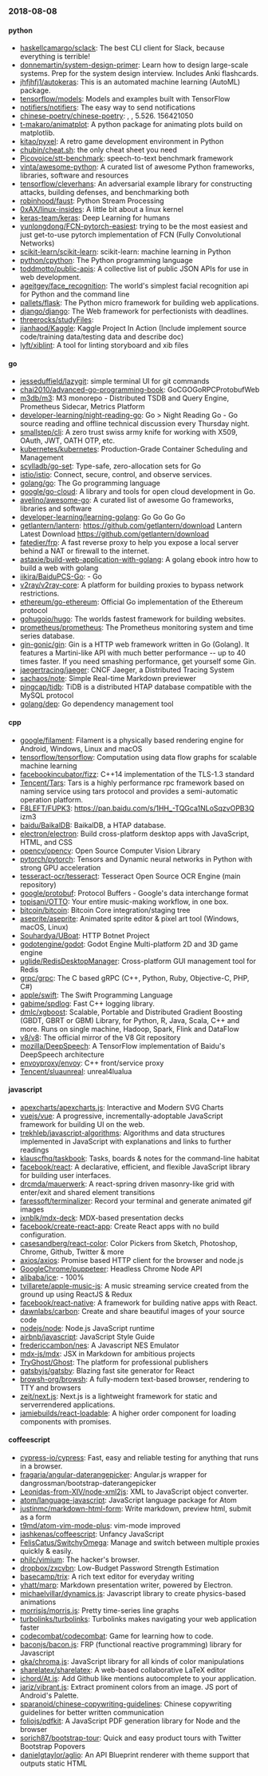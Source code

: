 ### 2018-08-08

#### python
* [haskellcamargo/sclack](https://github.com/haskellcamargo/sclack): The best CLI client for Slack, because everything is terrible!
* [donnemartin/system-design-primer](https://github.com/donnemartin/system-design-primer): Learn how to design large-scale systems. Prep for the system design interview. Includes Anki flashcards.
* [jhfjhfj1/autokeras](https://github.com/jhfjhfj1/autokeras): This is an automated machine learning (AutoML) package.
* [tensorflow/models](https://github.com/tensorflow/models): Models and examples built with TensorFlow
* [notifiers/notifiers](https://github.com/notifiers/notifiers): The easy way to send notifications
* [chinese-poetry/chinese-poetry](https://github.com/chinese-poetry/chinese-poetry): , , 5.526. 156421050
* [t-makaro/animatplot](https://github.com/t-makaro/animatplot): A python package for animating plots build on matplotlib.
* [kitao/pyxel](https://github.com/kitao/pyxel): A retro game development environment in Python
* [chubin/cheat.sh](https://github.com/chubin/cheat.sh): the only cheat sheet you need
* [Picovoice/stt-benchmark](https://github.com/Picovoice/stt-benchmark): speech-to-text benchmark framework
* [vinta/awesome-python](https://github.com/vinta/awesome-python): A curated list of awesome Python frameworks, libraries, software and resources
* [tensorflow/cleverhans](https://github.com/tensorflow/cleverhans): An adversarial example library for constructing attacks, building defenses, and benchmarking both
* [robinhood/faust](https://github.com/robinhood/faust): Python Stream Processing
* [0xAX/linux-insides](https://github.com/0xAX/linux-insides): A little bit about a linux kernel
* [keras-team/keras](https://github.com/keras-team/keras): Deep Learning for humans
* [yunlongdong/FCN-pytorch-easiest](https://github.com/yunlongdong/FCN-pytorch-easiest): trying to be the most easiest and just get-to-use pytorch implementation of FCN (Fully Convolutional Networks)
* [scikit-learn/scikit-learn](https://github.com/scikit-learn/scikit-learn): scikit-learn: machine learning in Python
* [python/cpython](https://github.com/python/cpython): The Python programming language
* [toddmotto/public-apis](https://github.com/toddmotto/public-apis): A collective list of public JSON APIs for use in web development.
* [ageitgey/face_recognition](https://github.com/ageitgey/face_recognition): The world's simplest facial recognition api for Python and the command line
* [pallets/flask](https://github.com/pallets/flask): The Python micro framework for building web applications.
* [django/django](https://github.com/django/django): The Web framework for perfectionists with deadlines.
* [threerocks/studyFiles](https://github.com/threerocks/studyFiles): 
* [jianhaod/Kaggle](https://github.com/jianhaod/Kaggle): Kaggle Project In Action (Include implement source code/training data/testing data and describe doc)
* [lyft/xiblint](https://github.com/lyft/xiblint): A tool for linting storyboard and xib files

#### go
* [jesseduffield/lazygit](https://github.com/jesseduffield/lazygit): simple terminal UI for git commands
* [chai2010/advanced-go-programming-book](https://github.com/chai2010/advanced-go-programming-book):  GoCGOGoRPCProtobufWeb
* [m3db/m3](https://github.com/m3db/m3): M3 monorepo - Distributed TSDB and Query Engine, Prometheus Sidecar, Metrics Platform
* [developer-learning/night-reading-go](https://github.com/developer-learning/night-reading-go): Go  > Night Reading Go - Go source reading and offline technical discussion every Thursday night.
* [smallstep/cli](https://github.com/smallstep/cli): A zero trust swiss army knife for working with X509, OAuth, JWT, OATH OTP, etc.
* [kubernetes/kubernetes](https://github.com/kubernetes/kubernetes): Production-Grade Container Scheduling and Management
* [scylladb/go-set](https://github.com/scylladb/go-set): Type-safe, zero-allocation sets for Go
* [istio/istio](https://github.com/istio/istio): Connect, secure, control, and observe services.
* [golang/go](https://github.com/golang/go): The Go programming language
* [google/go-cloud](https://github.com/google/go-cloud): A library and tools for open cloud development in Go.
* [avelino/awesome-go](https://github.com/avelino/awesome-go): A curated list of awesome Go frameworks, libraries and software
* [developer-learning/learning-golang](https://github.com/developer-learning/learning-golang): Go Go Go Go 
* [getlantern/lantern](https://github.com/getlantern/lantern):  https://github.com/getlantern/download  Lantern Latest Download https://github.com/getlantern/download 
* [fatedier/frp](https://github.com/fatedier/frp): A fast reverse proxy to help you expose a local server behind a NAT or firewall to the internet.
* [astaxie/build-web-application-with-golang](https://github.com/astaxie/build-web-application-with-golang): A golang ebook intro how to build a web with golang
* [iikira/BaiduPCS-Go](https://github.com/iikira/BaiduPCS-Go):  - Go
* [v2ray/v2ray-core](https://github.com/v2ray/v2ray-core): A platform for building proxies to bypass network restrictions.
* [ethereum/go-ethereum](https://github.com/ethereum/go-ethereum): Official Go implementation of the Ethereum protocol
* [gohugoio/hugo](https://github.com/gohugoio/hugo): The worlds fastest framework for building websites.
* [prometheus/prometheus](https://github.com/prometheus/prometheus): The Prometheus monitoring system and time series database.
* [gin-gonic/gin](https://github.com/gin-gonic/gin): Gin is a HTTP web framework written in Go (Golang). It features a Martini-like API with much better performance -- up to 40 times faster. If you need smashing performance, get yourself some Gin.
* [jaegertracing/jaeger](https://github.com/jaegertracing/jaeger): CNCF Jaeger, a Distributed Tracing System
* [sachaos/note](https://github.com/sachaos/note): Simple Real-time Markdown previewer
* [pingcap/tidb](https://github.com/pingcap/tidb): TiDB is a distributed HTAP database compatible with the MySQL protocol
* [golang/dep](https://github.com/golang/dep): Go dependency management tool

#### cpp
* [google/filament](https://github.com/google/filament): Filament is a physically based rendering engine for Android, Windows, Linux and macOS
* [tensorflow/tensorflow](https://github.com/tensorflow/tensorflow): Computation using data flow graphs for scalable machine learning
* [facebookincubator/fizz](https://github.com/facebookincubator/fizz): C++14 implementation of the TLS-1.3 standard
* [Tencent/Tars](https://github.com/Tencent/Tars): Tars is a highly performance rpc framework based on naming service using tars protocol and provides a semi-automatic operation platform.
* [F8LEFT/FUPK3](https://github.com/F8LEFT/FUPK3): https://pan.baidu.com/s/1HH_-TQGca1NLoSqzvOPB3Q izm3
* [baidu/BaikalDB](https://github.com/baidu/BaikalDB): BaikalDB, a HTAP database.
* [electron/electron](https://github.com/electron/electron): Build cross-platform desktop apps with JavaScript, HTML, and CSS
* [opencv/opencv](https://github.com/opencv/opencv): Open Source Computer Vision Library
* [pytorch/pytorch](https://github.com/pytorch/pytorch): Tensors and Dynamic neural networks in Python with strong GPU acceleration
* [tesseract-ocr/tesseract](https://github.com/tesseract-ocr/tesseract): Tesseract Open Source OCR Engine (main repository)
* [google/protobuf](https://github.com/google/protobuf): Protocol Buffers - Google's data interchange format
* [topisani/OTTO](https://github.com/topisani/OTTO): Your entire music-making workflow, in one box.
* [bitcoin/bitcoin](https://github.com/bitcoin/bitcoin): Bitcoin Core integration/staging tree
* [aseprite/aseprite](https://github.com/aseprite/aseprite): Animated sprite editor & pixel art tool (Windows, macOS, Linux)
* [Souhardya/UBoat](https://github.com/Souhardya/UBoat): HTTP Botnet Project
* [godotengine/godot](https://github.com/godotengine/godot): Godot Engine  Multi-platform 2D and 3D game engine
* [uglide/RedisDesktopManager](https://github.com/uglide/RedisDesktopManager):  Cross-platform GUI management tool for Redis
* [grpc/grpc](https://github.com/grpc/grpc): The C based gRPC (C++, Python, Ruby, Objective-C, PHP, C#)
* [apple/swift](https://github.com/apple/swift): The Swift Programming Language
* [gabime/spdlog](https://github.com/gabime/spdlog): Fast C++ logging library.
* [dmlc/xgboost](https://github.com/dmlc/xgboost): Scalable, Portable and Distributed Gradient Boosting (GBDT, GBRT or GBM) Library, for Python, R, Java, Scala, C++ and more. Runs on single machine, Hadoop, Spark, Flink and DataFlow
* [v8/v8](https://github.com/v8/v8): The official mirror of the V8 Git repository
* [mozilla/DeepSpeech](https://github.com/mozilla/DeepSpeech): A TensorFlow implementation of Baidu's DeepSpeech architecture
* [envoyproxy/envoy](https://github.com/envoyproxy/envoy): C++ front/service proxy
* [Tencent/sluaunreal](https://github.com/Tencent/sluaunreal): unreal4lualua

#### javascript
* [apexcharts/apexcharts.js](https://github.com/apexcharts/apexcharts.js):  Interactive and Modern SVG Charts
* [vuejs/vue](https://github.com/vuejs/vue):  A progressive, incrementally-adoptable JavaScript framework for building UI on the web.
* [trekhleb/javascript-algorithms](https://github.com/trekhleb/javascript-algorithms): Algorithms and data structures implemented in JavaScript with explanations and links to further readings
* [klauscfhq/taskbook](https://github.com/klauscfhq/taskbook):  Tasks, boards & notes for the command-line habitat
* [facebook/react](https://github.com/facebook/react): A declarative, efficient, and flexible JavaScript library for building user interfaces.
* [drcmda/mauerwerk](https://github.com/drcmda/mauerwerk):  A react-spring driven masonry-like grid with enter/exit and shared element transitions
* [faressoft/terminalizer](https://github.com/faressoft/terminalizer):  Record your terminal and generate animated gif images
* [jxnblk/mdx-deck](https://github.com/jxnblk/mdx-deck): MDX-based presentation decks
* [facebook/create-react-app](https://github.com/facebook/create-react-app): Create React apps with no build configuration.
* [casesandberg/react-color](https://github.com/casesandberg/react-color):  Color Pickers from Sketch, Photoshop, Chrome, Github, Twitter & more
* [axios/axios](https://github.com/axios/axios): Promise based HTTP client for the browser and node.js
* [GoogleChrome/puppeteer](https://github.com/GoogleChrome/puppeteer): Headless Chrome Node API
* [alibaba/ice](https://github.com/alibaba/ice):   -  100%
* [tvillarete/apple-music-js](https://github.com/tvillarete/apple-music-js): A music streaming service created from the ground up using ReactJS & Redux
* [facebook/react-native](https://github.com/facebook/react-native): A framework for building native apps with React.
* [dawnlabs/carbon](https://github.com/dawnlabs/carbon):  Create and share beautiful images of your source code
* [nodejs/node](https://github.com/nodejs/node): Node.js JavaScript runtime 
* [airbnb/javascript](https://github.com/airbnb/javascript): JavaScript Style Guide
* [fredericcambon/nes](https://github.com/fredericcambon/nes): A Javascript NES Emulator
* [mdx-js/mdx](https://github.com/mdx-js/mdx): JSX in Markdown for ambitious projects
* [TryGhost/Ghost](https://github.com/TryGhost/Ghost): The platform for professional publishers
* [gatsbyjs/gatsby](https://github.com/gatsbyjs/gatsby):  Blazing fast site generator for React
* [browsh-org/browsh](https://github.com/browsh-org/browsh): A fully-modern text-based browser, rendering to TTY and browsers
* [zeit/next.js](https://github.com/zeit/next.js): Next.js is a lightweight framework for static and serverrendered applications.
* [jamiebuilds/react-loadable](https://github.com/jamiebuilds/react-loadable):  A higher order component for loading components with promises.

#### coffeescript
* [cypress-io/cypress](https://github.com/cypress-io/cypress): Fast, easy and reliable testing for anything that runs in a browser.
* [fragaria/angular-daterangepicker](https://github.com/fragaria/angular-daterangepicker): Angular.js wrapper for dangrossman/bootstrap-daterangepicker
* [Leonidas-from-XIV/node-xml2js](https://github.com/Leonidas-from-XIV/node-xml2js): XML to JavaScript object converter.
* [atom/language-javascript](https://github.com/atom/language-javascript): JavaScript language package for Atom
* [justinmc/markdown-html-form](https://github.com/justinmc/markdown-html-form): Write markdown, preview html, submit as a form
* [t9md/atom-vim-mode-plus](https://github.com/t9md/atom-vim-mode-plus): vim-mode improved
* [jashkenas/coffeescript](https://github.com/jashkenas/coffeescript): Unfancy JavaScript
* [FelisCatus/SwitchyOmega](https://github.com/FelisCatus/SwitchyOmega): Manage and switch between multiple proxies quickly & easily.
* [philc/vimium](https://github.com/philc/vimium): The hacker's browser.
* [dropbox/zxcvbn](https://github.com/dropbox/zxcvbn): Low-Budget Password Strength Estimation
* [basecamp/trix](https://github.com/basecamp/trix): A rich text editor for everyday writing
* [yhatt/marp](https://github.com/yhatt/marp): Markdown presentation writer, powered by Electron.
* [michaelvillar/dynamics.js](https://github.com/michaelvillar/dynamics.js): Javascript library to create physics-based animations
* [morrisjs/morris.js](https://github.com/morrisjs/morris.js): Pretty time-series line graphs
* [turbolinks/turbolinks](https://github.com/turbolinks/turbolinks): Turbolinks makes navigating your web application faster
* [codecombat/codecombat](https://github.com/codecombat/codecombat): Game for learning how to code.
* [baconjs/bacon.js](https://github.com/baconjs/bacon.js): FRP (functional reactive programming) library for Javascript
* [gka/chroma.js](https://github.com/gka/chroma.js): JavaScript library for all kinds of color manipulations
* [sharelatex/sharelatex](https://github.com/sharelatex/sharelatex): A web-based collaborative LaTeX editor
* [ichord/At.js](https://github.com/ichord/At.js): Add Github like mentions autocomplete to your application.
* [jariz/vibrant.js](https://github.com/jariz/vibrant.js): Extract prominent colors from an image. JS port of Android's Palette.
* [sparanoid/chinese-copywriting-guidelines](https://github.com/sparanoid/chinese-copywriting-guidelines): Chinese copywriting guidelines for better written communication
* [foliojs/pdfkit](https://github.com/foliojs/pdfkit): A JavaScript PDF generation library for Node and the browser
* [sorich87/bootstrap-tour](https://github.com/sorich87/bootstrap-tour): Quick and easy product tours with Twitter Bootstrap Popovers
* [danielgtaylor/aglio](https://github.com/danielgtaylor/aglio): An API Blueprint renderer with theme support that outputs static HTML
